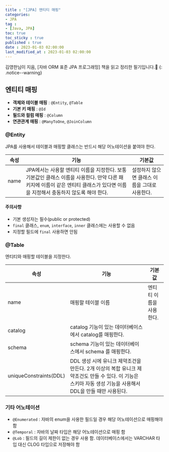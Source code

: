 ```yaml
---
title : "[JPA] 엔티티 매핑"
categories:
- JPA
tag :
- [Java, JPA]
toc: true
toc_sticky : true
published : true
date : 2023-01-03 02:00:00
last_modified_at : 2023-01-03 02:00:00
---
```






김영한님이 지음, [자바 ORM 표준 JPA 프로그래밍] 책을 읽고 정리한 필기입니다.📢
{: .notice--warning}



## 엔티티 매핑

- **객체와 테이블 매핑** : `@Entity`, `@Table`
- **기본 키 매핑** : `@Id`
- **필드와 컬럼 매핑** : `@Column`
- **연관관계 매핑** : `@ManyToOne`, `@JoinColumn`



### @Entity

JPA를 사용해서 테이블과 매핑할 클래스는 반드시 해당 어노테이션을 붙여야 한다.

| 속성 | 기능                                                         | 기본값                                         |
| ---- | ------------------------------------------------------------ | ---------------------------------------------- |
| name | JPA에서는 사용할 엔티티 이름을 지정한다. 보통 기본값인 클래스 이름을 사용한다. 만약 다른 패키지에 이름이 같은 엔티티 클래스가 있다면 이름을 지정해서 충동하지 않도록 해야 한다. | 설정하지 않으면 클래스 이름을 그대로 사용한다. |

#### 주의사항

- 기본 생성자는 필수(public or protected)
- `final` 클래스, `enum`, `interface`, `inner` 클래스에는 사용할 수 없음
- 지정할 필드에 `final` 사용하면 안됨



### @Table

엔티티와 매핑할 테이블을 지정한다.

| 속성                   | 기능                                                         | 기본값                  |
| ---------------------- | ------------------------------------------------------------ | ----------------------- |
| name                   | 매핑할 테이블 이름                                           | 엔티티 이름을 사용한다. |
| catalog                | catalog 기능이 있는 데이터베이스에서 catalog를 매핑한다.     |                         |
| schema                 | schema 기능이 있는 데이터베이스에서 schema 를 매핑한다.      |                         |
| uniqueConstraints(DDL) | DDL 생성 시에 유니크 제약조건을 만든다. 2개 이상의 복합 유니크 제약조건도 만들 수 있다. 이 기능은 스키마 자동 생성 기능을 사용해서 DDL을 만들 때만 사용된다. |                         |



### 기타 어노테이션

- `@Enumerated`  : 자바의 enum을 사용한 필드일 경우 해당 어노테이션으로 매핑해야 함
- `@Temporal` : 자바의 날짜 타입은 해당 어노테이션으로 매핑 함
- `@Lob` : 필드의 길이 제한이 없는 경우 사용 함. 데이터베이스에서는 VARCHAR 타입 대신 CLOG 타입으로 저장해야 함

